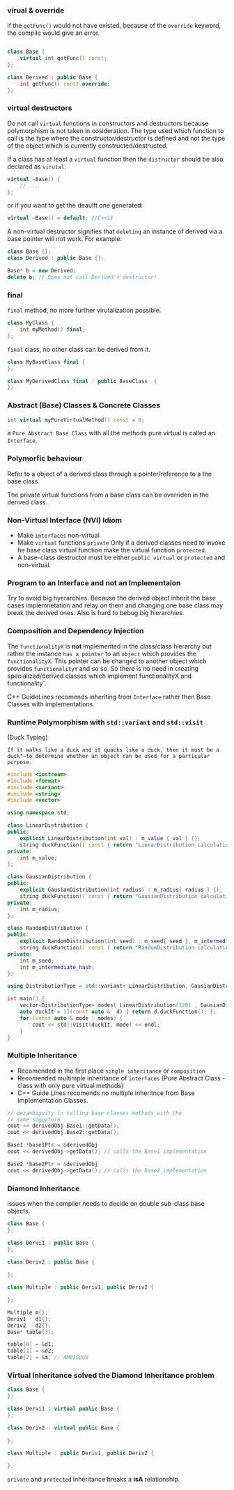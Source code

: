 
### virual & override

if the `getFunc()` would not have existed, because of the `override` keyword, the compile would give an error.

```c++

class Base {
    virtual int getFunc() const;
};

class Derived : public Base {
    int getFunc() const override;
};

```

### virtual destructors

Do not call `virtual` functions in constructors and destructors because polymorphism is not taken in cosideration. The type used which function to call is the type where the constructor/destructor is defined and not the type of the object which is currently constructed/destructed.


If a class has at least a `virtual` function then the `distructor` should be also declared as `virutal`.

```c++
virtual ~Base() {
    // ...
};
```

or if you want to get the deaulft one generated:

```c++
virtual ~Base() = default; //C++11
```

A non-virtual destructor signifies that `deleting` an instance of derived via a base pointer will not work. For example:
```c++
class Base {};
class Derived : public Base {};

Base* b = new Derived;
delete b; // Does not call Derived's destructor!
```

### final

`final` method, no more further virutalization possible.

```c++
class MyClass {
    int myMethod() final;
};
```

`final` class, no other class can be derived from it.

```c++
class MyBaseClass final {
};

class MyDerivedClass final : public BaseClass  {
};
```


### Abstract (Base) Classes & Concrete Classes 

```c++
int virtual myPureVirtualMethod() const = 0;
```

a `Pure Abstract Base Class` with all the methods pure virtual is called an `Interface`.


### Polymorfic behaviour

Refer to a object of a derived class through a pointer/reference to a the base class.

The private virtual functions from a base class can be overriden in the derived class.


### Non-Virtual Interface (NVI) Idiom

- Make `interfaces` non-virtual
- Make `virtual` functions `private`
  Only if a derived classes need to invoke he base class virtual function make the virtual function `protected`.
- A base-class destructor must be either `public virtual` or `protected` and non-virtual.


### Program to an Interface and not an Implementaion

Try to avoid big hyerarchies. Because the derived object inherit the base cases implemnetation and relay on them and changing one base class may break the derived ones.
Also is hard to bebug big hierarchies.

### Composition and Dependency Injection

The `functionalityX` is **not** implemented in the class/class hierarchy but rather the instance `has a pointer` to an `object` which provides the `functionalityX`.  This pointer can be changed to another object which provides `functionalityY` and so so. So there is no need in creating specialized/derived classes which implement functionalityX and functionality`.

C++ GuideLines recomends inheriting from `Interface` rather then Base Classes with implementations. 

### Runtime Polymorphism with `std::variant` and `std::visit`
(Duck Typing)

`If it walks like a duck and it quacks like a duck, then it must be a duck"—to determine whether an object can be used for a particular purpose.`

```c++
#include <iostream>
#include <format>
#include <variant>
#include <string>
#include <vector>

using namespace std;

class LinearDistribution {
public:
    explicit LinearDistribution(int val) : m_value { val } {};
    string duckFunction() const { return "LinearDistribution calculation ... "; };
private:
    int m_value;
};

class GausianDistribution {
public:
    explicit GausianDistribution(int radius) : m_radius{ radius } {};
    string duckFunction() const { return "GausianDistribution calculation ... "; };
private:
    int m_radius;
};

class RandomDistribution {
public:
    explicit RandomDistribution(int seed) : m_seed{ seed }, m_intermediate_hash { 0 } {};
    string duckFunction() const { return "RandomDistribution calculation ... "; };
private:
    int m_seed;
    int m_intermediate_hash;
};

using DistributionType = std::variant< LinearDistribution, GausianDistribution, RandomDistribution>;

int main() {
    vector<DistributionType> modes{ LinearDistribution(120) , GausianDistribution(33), LinearDistribution(10), RandomDistribution(78) };
    auto duckIt = [](const auto &  d) { return d.duckFunction(); };
    for (const auto & mode : modes) {
        cout << std::visit(duckIt, mode) << endl;
    }
}

```

### Multiple Inheritance

- Recomended in the first place `single inheritance` or `composition`
- Recomended multimple inheritance of `interfaces` (Pure Abstract Class - class with only pure virtual methods)
- C++ Guide Lines recomends no multiple inheritnce from Base Implementation Classes.

```c++
// dezambiguity in calling base classes methods with the 
// same signature
cout << derivedObj.Base1::getData();
cout << derivedObj.Base2::getData();
```


```c++
Base1 *base1Ptr = &derivedObj
cout << derivedObj->getData(); // calls the Base1 implementation

Base2 *base2Ptr = &derivedObj
cout << derivedObj->getData(); // calls the Base2 implementation

```

### Diamond Inheritance 

issues when the compiler needs to decide on double sub-class base objects.
```c++
class Base {
};

class Dervi1 : public Base {
};

class Deriv2 : public Base {
    
};

class Multiple : public Deriv1, public Deriv2 {

};

Multiple m{};
Deriv1   d1{};
Deriv2   d2{};
Base* table[3];

table[0] = &d1;
table[1] = &d2;
table[2] = &m; // AMBIGOUS


```

### Virtual Inheritance solved the Diamond Inheritance problem

```c++
class Base {
};

class Dervi1 : virtual public Base {
};

class Deriv2 : virtual public Base {
    
};

class Multiple : public Deriv1, public Deriv2 {

};
```


`private` and `protected` inheritance breaks a **isA** relationship.
